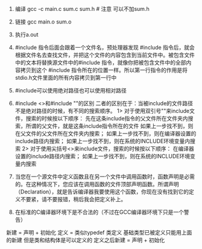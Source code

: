 1. 编译 gcc -c main.c sum.c sum.h # 注意 可以不加sum.h
2. 链接 gcc main.o sum.o
3. 执行a.out
4. #include 指令后面会跟着一个文件名，预处理器发现 #include 指令后，就会根据文件名去查找文件，并把这个文件的内容包含到当前文件中。被包含文件中的文本将替换源文件中的#include 指令，就像你把被包含文件中的全部内容拷贝到这个 #include 指令所在的位置一样。所以第一行指令的作用是将stdio.h文件里面的所有内容拷贝到第一行中
5. #include可以使用绝对路径也可以使用相对路径
6. #include <>和#include ""的区别
二者的区别在于：当被include的文件路径不是绝对路径的时候，有不同的搜索顺序。
1> 对于使用双引号""来include文件，搜索的时候按以下顺序：
先在这条include指令的父文件所在文件夹内搜索，所谓的父文件，就是这条include指令所在的文件
如果上一步找不到，则在父文件的父文件所在文件夹内搜索；
如果上一步找不到，则在编译器设置的include路径内搜索；
如果上一步找不到，则在系统的INCLUDE环境变量内搜索
2> 对于使用尖括号<>来include文件，搜索的时候按以下顺序：
在编译器设置的include路径内搜索；
如果上一步找不到，则在系统的INCLUDE环境变量内搜索


1. 当您在一个源文件中定义函数且在另一个文件中调用函数时，函数声明是必需的。在这种情况下，您应该在调用函数的文件顶部声明函数。所谓声明（Declaration），就是告诉编译器我要使用这个函数，你现在没有找到它的定义不要紧，请不要报错，稍后我会把定义补上。
2. 在标准的C编译器环境下是不合法的（不过在GCC编译器环境下只是一个警告）

新建 = 声明 + 初始化
定义 = 类似typedef 类定义 基础类型已被定义只能用上面的新建 但是类和结构体是可以定义的 定义之后新建 = 声明 + 初始化